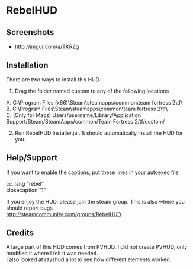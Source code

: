 RebelHUD  
=======  

Screenshots  
--------  

* http://imgur.com/a/TKRZg  

Installation  
--------  

There are two ways to install this HUD.  
  
1. Drag the folder named custom to any of the following locations  
  
A. C:\Program Files (x86)\Steam\steamapps\common\team fortress 2\tf\  
B. C:\Program Files\Steam\steamapps\common\team fortress 2\tf\  
C. (Only for Macs) Users/username/Library/Application Support/Steam/SteamApps/common/Team Fortress 2/tf/custom/  
  
2. Run RebelHUD Installer.jar. It should automatically install the HUD for you.  
  
Help/Support  
--------  

If you want to enable the captions, put these lines in your autoexec file  
  
cc_lang "rebel"  
closecaption "1"  
  
If you enjoy the HUD, please join the steam group. This is also where you should report bugs.  
http://steamcommunity.com/groups/RebelHUD  
  
Credits  
--------  
  
A large part of this HUD comes from PVHUD. I did not create PVHUD, only modified it where I felt it was needed.  
I also looked at rayshud a lot to see how different elements worked.  




